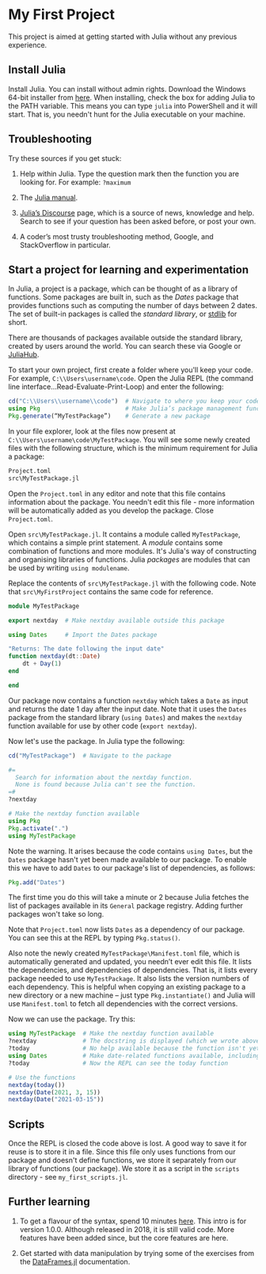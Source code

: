 # My First Project

This project is aimed at getting started with Julia without any previous experience.

## Install Julia

Install Julia. You can install without admin rights.
Download the Windows 64-bit installer from [here](https://julialang.org/downloads/).
When installing, check the box for adding Julia to the PATH variable. This means you can type `julia` into PowerShell and it will start.
That is, you needn't hunt for the Julia executable on your machine.

## Troubleshooting

Try these sources if you get stuck:

1. Help within Julia. Type the question mark then the function you are looking for. For example: `?maximum`

2. The [Julia manual](https://docs.julialang.org/en/v1/).

3. [Julia’s Discourse](https://discourse.julialang.org/latest) page, which is a source of news, knowledge and help.
   Search to see if your question has been asked before, or post your own.

4. A coder’s most trusty troubleshooting method, Google, and StackOverflow in particular.

## Start a project for learning and experimentation

In Julia, a project is a package, which can be thought of as a library of functions.
Some packages are built in, such as the _Dates_ package that provides functions such as computing the number of days between 2 dates.
The set of built-in packages is called the _standard library_, or [stdlib](https://docs.julialang.org/en/v1/stdlib/Dates/) for short.

There are thousands of packages available outside the standard library, created by users around the world.
You can search these via Google or [JuliaHub](https://juliahub.com/lp/).

To start your own project, first create a folder where you'll keep your code. For example, `C:\\Users\username\code`.
Open the Julia REPL (the command line interface...Read-Evaluate-Print-Loop) and enter the following:

```julia
cd("C:\\Users\\username\\code")  # Navigate to where you keep your code
using Pkg                        # Make Julia’s package management functions available
Pkg.generate(“MyTestPackage”)    # Generate a new package
```

In your file explorer, look at the files now present at `C:\\Users\username\code\MyTestPackage`.
You will see some newly created files with the following structure, which is the minimum requirement for Julia a package:

```bash
Project.toml
src\MyTestPackage.jl
```

Open the `Project.toml` in any editor and note that this file contains information about the package.
You needn't edit this file - more  information will be automatically added as you develop the package.
Close `Project.toml`.

Open `src\MyTestPackage.jl`. It contains a module called `MyTestPackage`, which contains a simple print statement.
A _module_ contains some combination of functions and more modules.
It's Julia's way of constructing and organising libraries of functions.
Julia _packages_ are modules that can be used by writing `using modulename`.

Replace the contents of `src\MyTestPackage.jl` with the following code.
Note that `src\MyFirstProject` contains the same code for reference.

```julia
module MyTestPackage

export nextday  # Make nextday available outside this package

using Dates     # Import the Dates package

"Returns: The date following the input date"
function nextday(dt::Date)
    dt + Day(1)
end

end
```

Our package now contains a function `nextday` which takes a `Date` as input and returns the date 1 day after the input date.
Note that it uses the `Dates` package from the standard library (`using Dates`) and makes the `nextday` function available for use by other code (`export nextday`).

Now let's use the package. In Julia type the following:


```julia
cd("MyTestPackage")  # Navigate to the package

#=
  Search for information about the nextday function.
  None is found because Julia can't see the function.
=#
?nextday

# Make the nextday function available
using Pkg
Pkg.activate(".")
using MyTestPackage
```

Note the warning. It arises because the code contains `using Dates`, but the `Dates` package hasn't yet been made available to our package.
To enable this we have to add `Dates` to our package's list of dependencies, as follows:

```julia
Pkg.add("Dates")
```

The first time you do this will take a minute or 2 because Julia fetches the list of packages available in its `General` package registry.
Adding further packages won't take so long.

Note that `Project.toml` now lists `Dates` as a dependency of our package.
You can see this at the REPL by typing `Pkg.status()`.


Also note the newly created `MyTestPackage\Manifest.toml` file, which is automatically generated and updated, you needn’t ever edit this file.
It lists the dependencies, and dependencies of dependencies. That is, it lists every package needed to use `MyTestPackage`.
It also lists the version numbers of each dependency.
This is helpful when copying an existing package to a new directory or a new machine – just
type `Pkg.instantiate()` and Julia will use `Manifest.toml` to fetch all dependencies with the correct versions.

Now we can use the package. Try this:

```julia
using MyTestPackage  # Make the nextday function available
?nextday             # The docstring is displayed (which we wrote above the function defintion).
?today               # No help available because the function isn't yet available to our REPL
using Dates          # Make date-related functions available, including today().
?today               # Now the REPL can see the today function

# Use the functions
nextday(today())
nextday(Date(2021, 3, 15))
nextday(Date("2021-03-15"))
```

## Scripts

Once the REPL is closed the code above is lost.
A good way to save it for reuse is to store it in a file.
Since this file only uses functions from our package and doesn't define functions,
we store it separately from our library of functions (our package).
We store it as a script in the `scripts` directory - see `my_first_scripts.jl`.

## Further learning

1. To get a flavour of the syntax, spend 10 minutes [here](https://learnxinyminutes.com/docs/julia/).
   This intro is for version 1.0.0. Although released in 2018, it is still valid code.
   More features have been added since, but the core features are here.

2. Get started with data manipulation by trying some of the exercises from the [DataFrames.jl](https://dataframes.juliadata.org/stable/) documentation.
